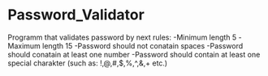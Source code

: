 # Password_Validator
Programm that validates password by next rules:
-Minimum length 5
-Maximum length 15
-Password should not conatain spaces
-Password should conatain at least one number
-Password should contain at least one special charakter (such as: !,@,#,$,%,^,&,+ etc.)
